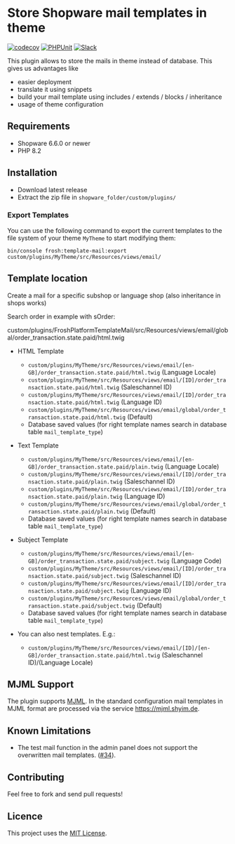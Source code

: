 # Store Shopware mail templates in theme

[![codecov](https://codecov.io/gh/FriendsOfShopware/FroshPlatformTemplateMail/branch/master/graph/badge.svg?token=HUPWYZ80YS)](https://codecov.io/gh/FriendsOfShopware/FroshPlatformTemplateMail)
[![PHPUnit](https://github.com/FriendsOfShopware/FroshPlatformTemplateMail/actions/workflows/unit.yml/badge.svg)](https://github.com/FriendsOfShopware/FroshPlatformTemplateMail/actions/workflows/unit.yml)
[![Slack](https://img.shields.io/badge/chat-on%20slack-%23ECB22E)](https://slack.shopware.com?utm_source=badge&utm_medium=badge&utm_campaign=pr-badge)

This plugin allows to store the mails in theme instead of database. This gives us advantages like

* easier deployment
* translate it using snippets
* build your mail template using includes / extends / blocks / inheritance
* usage of theme configuration


## Requirements

- Shopware 6.6.0 or newer
- PHP 8.2

## Installation

- Download latest release
- Extract the zip file in `shopware_folder/custom/plugins/`

### Export Templates

You can use the following command to export the current templates to the file system of your theme `MyTheme` to start modifying them:

```shell
bin/console frosh:template-mail:export custom/plugins/MyTheme/src/Resources/views/email/
```

## Template location

Create a mail for a specific subshop or language shop (also inheritance in shops works)

Search order in example with sOrder:

custom/plugins/FroshPlatformTemplateMail/src/Resources/views/email/global/order_transaction.state.paid/html.twig
* HTML Template
  * `custom/plugins/MyTheme/src/Resources/views/email/[en-GB]/order_transaction.state.paid/html.twig` (Language Locale)
  * `custom/plugins/MyTheme/src/Resources/views/email/[ID]/order_transaction.state.paid/html.twig` (Saleschannel ID)
  * `custom/plugins/MyTheme/src/Resources/views/email/[ID]/order_transaction.state.paid/html.twig` (Language ID)
  * `custom/plugins/MyTheme/src/Resources/views/email/global/order_transaction.state.paid/html.twig` (Default)
  * Database saved values (for right template names search in database table `mail_template_type`)
* Text Template
  * `custom/plugins/MyTheme/src/Resources/views/email/[en-GB]/order_transaction.state.paid/plain.twig` (Language Locale)
  * `custom/plugins/MyTheme/src/Resources/views/email/[ID]/order_transaction.state.paid/plain.twig` (Saleschannel ID)
  * `custom/plugins/MyTheme/src/Resources/views/email/[ID]/order_transaction.state.paid/plain.twig` (Language ID)
  * `custom/plugins/MyTheme/src/Resources/views/email/global/order_transaction.state.paid/plain.twig` (Default)
  * Database saved values (for right template names search in database table `mail_template_type`)
* Subject Template
  * `custom/plugins/MyTheme/src/Resources/views/email/[en-GB]/order_transaction.state.paid/subject.twig` (Language Code)
  * `custom/plugins/MyTheme/src/Resources/views/email/[ID]/order_transaction.state.paid/subject.twig` (Saleschannel ID)
  * `custom/plugins/MyTheme/src/Resources/views/email/[ID]/order_transaction.state.paid/subject.twig` (Language ID)
  * `custom/plugins/MyTheme/src/Resources/views/email/global/order_transaction.state.paid/subject.twig` (Default)
  * Database saved values (for right template names search in database table `mail_template_type`)

* You can also nest templates. E.g.:
  * `custom/plugins/MyTheme/src/Resources/views/email/[ID]/[en-GB]/order_transaction.state.paid/html.twig` (Saleschannel ID)/(Language Locale)

## MJML Support

The plugin supports [MJML](https://mjml.io/). In the standard configuration mail templates in MJML format are processed via the service https://mjml.shyim.de.

## Known Limitations

* The test mail function in the admin panel does not support the overwritten mail templates. ([#34](https://github.com/FriendsOfShopware/FroshPlatformTemplateMail/issues/34)).

## Contributing

Feel free to fork and send pull requests!

## Licence

This project uses the [MIT License](LICENCE.md).
